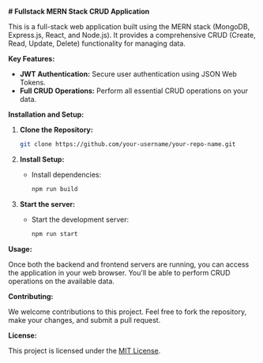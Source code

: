 **\# Fullstack MERN Stack CRUD Application**

This is a full-stack web application built using the MERN stack (MongoDB, Express.js, React, and Node.js). It provides a comprehensive CRUD (Create, Read, Update, Delete) functionality for managing data.

**Key Features:**

  - **JWT Authentication:** Secure user authentication using JSON Web Tokens.
  - **Full CRUD Operations:** Perform all essential CRUD operations on your data.

**Installation and Setup:**

1.  **Clone the Repository:**

    ```bash
    git clone https://github.com/your-username/your-repo-name.git
    ```

2.  **Install Setup:**

      - Install dependencies:
        ```bash
        npm run build
        ```

3.  **Start the server:**

      - Start the development server:
        ```bash
        npm run start
        ```

**Usage:**

Once both the backend and frontend servers are running, you can access the application in your web browser. You'll be able to perform CRUD operations on the available data.

**Contributing:**

We welcome contributions to this project. Feel free to fork the repository, make your changes, and submit a pull request.

**License:**

This project is licensed under the [MIT License](https://www.google.com/url?sa=E&source=gmail&q=LICENSE).
